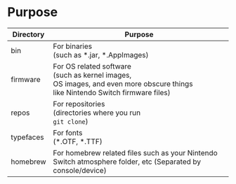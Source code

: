 # Purpose

| Directory       | Purpose                                                                                                                                |
|-----------------|----------------------------------------------------------------------------------------------------------------------------------------|
| bin             | For binaries <br>(such as *.jar, *.AppImages)                                                                                          |
| firmware        | For OS related software<br>(such as kernel images,<br>OS images, and even more obscure things <br>like Nintendo Switch firmware files) |
| repos           | For repositories <br>(directories where you run <br> `git clone`)                                                                      |
| typefaces       | For fonts <br>(*.OTF, *.TTF)                                                                                              |
| homebrew        | For homebrew related files such as your Nintendo Switch atmosphere folder, etc (Separated by console/device)              |

